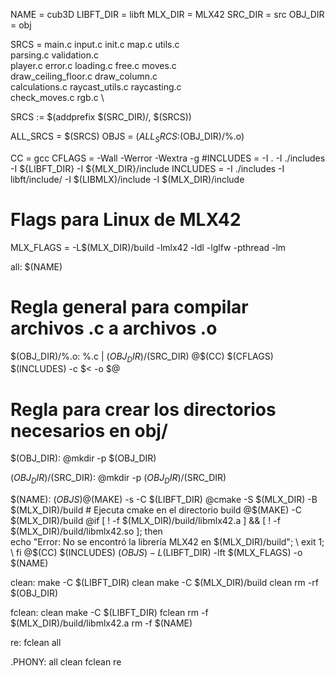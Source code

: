 NAME = cub3D
LIBFT_DIR   = libft
MLX_DIR     = MLX42
SRC_DIR     = src
OBJ_DIR     = obj

SRCS = main.c input.c init.c map.c utils.c \
		parsing.c validation.c \
		player.c error.c loading.c free.c moves.c \
		draw_ceiling_floor.c draw_column.c \
		calculations.c raycast_utils.c raycasting.c \
		check_moves.c rgb.c \

SRCS := $(addprefix $(SRC_DIR)/, $(SRCS))

ALL_SRCS = $(SRCS)
OBJS = $(ALL_SRCS:%.c=$(OBJ_DIR)/%.o)

CC = gcc
CFLAGS = -Wall -Werror -Wextra -g 
#INCLUDES = -I . -I ./includes -I ${LIBFT_DIR} -I ${MLX_DIR}/include
INCLUDES = -I ./includes -I libft/include/ -I $(LIBMLX)/include -I $(MLX_DIR)/include

# Flags para Linux de MLX42
MLX_FLAGS = -L$(MLX_DIR)/build -lmlx42 -ldl -lglfw -pthread -lm

all: $(NAME)

# Regla general para compilar archivos .c a archivos .o
$(OBJ_DIR)/%.o: %.c | $(OBJ_DIR)/$(SRC_DIR)
	@$(CC) $(CFLAGS) $(INCLUDES) -c $< -o $@

# Regla para crear los directorios necesarios en obj/
$(OBJ_DIR):
	@mkdir -p $(OBJ_DIR)

$(OBJ_DIR)/$(SRC_DIR):
	@mkdir -p $(OBJ_DIR)/$(SRC_DIR)


$(NAME): $(OBJS)
	@$(MAKE) -s -C $(LIBFT_DIR)
	@cmake -S $(MLX_DIR) -B $(MLX_DIR)/build   # Ejecuta cmake en el directorio build
	@$(MAKE) -C $(MLX_DIR)/build
	@if [ ! -f $(MLX_DIR)/build/libmlx42.a ] && [ ! -f $(MLX_DIR)/build/libmlx42.so ]; then \
		echo "Error: No se encontró la librería MLX42 en $(MLX_DIR)/build"; \
		exit 1; \
	fi
	@$(CC) $(INCLUDES) $(OBJS) -L$(LIBFT_DIR) -lft $(MLX_FLAGS) -o $(NAME)

clean:
	make -C $(LIBFT_DIR) clean
	make -C $(MLX_DIR)/build clean
	rm -rf $(OBJ_DIR)

fclean: clean
	make -C $(LIBFT_DIR) fclean
	rm -f $(MLX_DIR)/build/libmlx42.a
	rm -f $(NAME)
	
re: fclean all

.PHONY: all clean fclean re
